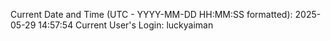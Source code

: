 Current Date and Time (UTC - YYYY-MM-DD HH:MM:SS formatted): 2025-05-29 14:57:54
Current User's Login: luckyaiman
